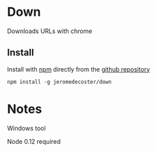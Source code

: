 # Down

Downloads URLs with chrome

## Install

Install with <a href="https://docs.npmjs.com/cli/install" target="_blank">npm</a> directly from the <a href="https://github.com/jeromedecoster/down" target="_blank">github repository</a>

```
npm install -g jeromedecoster/down
```

# Notes

Windows tool

Node 0.12 required

